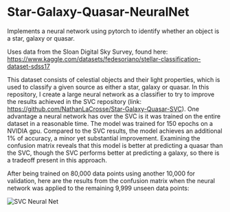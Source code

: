 # Star-Galaxy-Quasar-NeuralNet
Implements a neural network using pytorch to identify whether an object is a star, galaxy or quasar.

Uses data from the Sloan Digital Sky Survey, found here: https://www.kaggle.com/datasets/fedesoriano/stellar-classification-dataset-sdss17

This dataset consists of celestial objects and their light properties, which is used to classify a given source as either a star, galaxy or quasar. In this repository, I create a large neural network as a classifier to try to improve the results achieved in the SVC repository (link: https://github.com/NathanLaCrosse/Star-Galaxy-Quasar-SVC). One advantage a neural network has over the SVC is it was trained on the entire dataset in a reasonable time. The model was trained for 150 epochs on a NVIDIA gpu. Compared to the SVC results, the model achieves an additional 1% of accuracy, a minor yet substantial improvement. Examining the confusion matrix reveals that this model is better at predicting a quasar than the SVC, though the SVC performs better at predicting a galaxy, so there is a tradeoff present in this approach.

After being trained on 80,000 data points using another 10,000 for validation, here are the results from the confusion matrix when the neural network was applied to the remaining 9,999 unseen data points:

![SVC Neural Net](https://github.com/user-attachments/assets/2a8e9871-3682-42e8-9822-2cda0fe76d1c)

